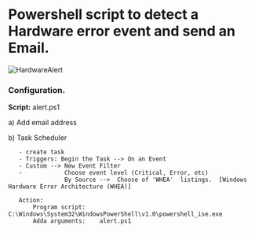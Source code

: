 # Powershell script to detect a Hardware error event and send an Email.

![HardwareAlert](https://github.com/user-attachments/assets/77a91e0b-f020-4888-bca8-d3f2d4579c83)

### Configuration.
**Script:** alert.ps1

a) Add email address

b) Task Scheduler

       - create task
       - Triggers: Begin the Task --> On an Event
       - Custom --> New Event Filter
       -            Choose event level (Critical, Error, etc)
                    By Source -->  Choose of 'WHEA'  listings.  [Windows Hardware Error Architecture (WHEA)]

       Action:
           Program script:  C:\Windows\System32\WindowsPowerShell\v1.0\powershell_ise.exe
           Adda arguments:    alert.ps1
